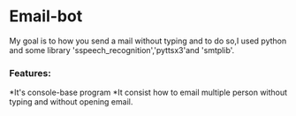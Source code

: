 # Email-bot
My goal is to how you send a mail without typing and to do so,I used python and some library 'sspeech_recognition','pyttsx3'and 'smtplib'.

<h3>Features:</h3>
  *It's console-base program
  *It consist how to email multiple person without typing and without opening email. 

